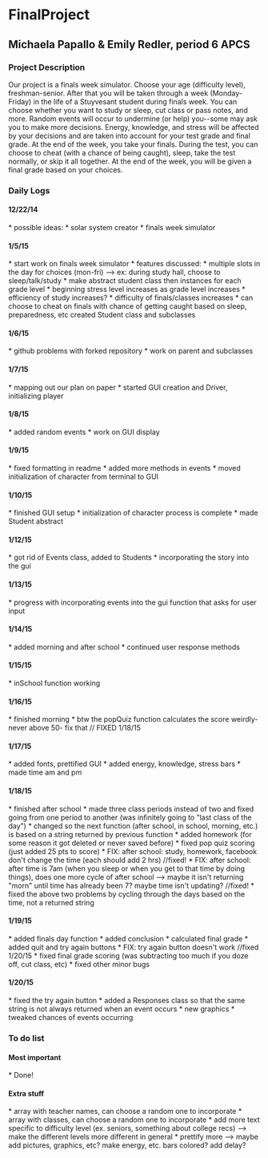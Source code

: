FinalProject
============

<h2>
Michaela Papallo &amp; Emily Redler, period 6 APCS
</h2>

<h3>
Project Description
</h3>
Our project is a finals week simulator. Choose your age (difficulty level), freshman-senior. After that you will be taken through a week (Monday-Friday) in the life of a Stuyvesant student during finals week. You can choose whether you want to study or sleep, cut class or pass notes, and more. Random events will occur to undermine (or help) you--some may ask you to make more decisions. Energy, knowledge, and stress will be affected by your decisions and are taken into account for your test grade and final grade. At the end of the week, you take your finals. During the test, you can choose to cheat (with a chance of being caught), sleep, take the test normally, or skip it all together. At the end of the week, you will be given a final grade based on your choices. 

<h3>
Daily Logs
</h3>

<h4>
12/22/14
</h4>
* possible ideas:
    * solar system creator
    * finals week simulator

<h4>
1/5/15
</h4>
* start work on finals week simulator
* features discussed:
    * multiple slots in the day for choices (mon-fri) --> ex: during study hall, choose to sleep/talk/study
    * make abstract student class then instances for each grade level
    * beginning stress level increases as grade level increases
    * efficiency of study increases?
    * difficulty of finals/classes increases
    * can choose to cheat on finals with chance of getting caught based on sleep, preparedness, etc
created Student class and subclasses


<h4>
1/6/15
</h4>
* github problems with forked repository
* work on parent and subclasses


<h4>
1/7/15
</h4>
* mapping out our plan on paper
* started GUI creation and Driver, initializing player


<h4>
1/8/15
</h4>
* added random events 
* work on GUI display


<h4>
1/9/15
</h4>
* fixed formatting in readme
* added more methods in events
* moved initialization of character from terminal to GUI


<h4>
1/10/15
</h4>
* finished GUI setup
* initialization of character process is complete
* made Student abstract

<h4>
1/12/15
</h4>
* got rid of Events class, added to Students
* incorporating the story into the gui

<h4>
1/13/15
</h4>
* progress with incorporating events into the gui function that asks for user input

<h4>
1/14/15
</h4>
* added morning and after school
* continued user response methods

<h4>
1/15/15
</h4>
* inSchool function working

<h4>
1/16/15
</h4>
* finished morning
* btw the popQuiz function calculates the score weirdly- never above 50- fix that // FIXED 1/18/15

<h4>
1/17/15
</h4>
* added fonts, prettified GUI
* added energy, knowledge, stress bars
* made time am and pm

<h4>
1/18/15
</h4>
* finished after school
* made three class periods instead of two and fixed going from one period to another (was infinitely going to "last class of the day")
* changed so the next function (after school, in school, morning, etc.) is based on a string returned by previous function
* added homework (for some reason it got deleted or never saved before)
* fixed pop quiz scoring (just added 25 pts to score)
* FIX: after school: study, homework, facebook don't change the time (each should add 2 hrs) //fixed!
* FIX: after school: after time is 7am (when you sleep or when you get to that time by doing things), does one more cycle of after school --> maybe it isn't returning "morn" until time has already been 7? maybe time isn't updating? //fixed!
* fixed the above two problems by cycling through the days based on the time, not a returned string

<h4>
1/19/15
</h4>
* added finals day function
* added conclusion
* calculated final grade
* added quit and try again buttons 
* FIX: try again button doesn't work //fixed 1/20/15
* fixed final grade scoring (was subtracting too much if you doze off, cut class, etc)
* fixed other minor bugs

<h4>
1/20/15
</h4>
* fixed the try again button
* added a Responses class so that the same string is not always returned when an event occurs
* new graphics
* tweaked chances of events occurring

<h3>
To do list
</h3>

<h4>
Most important
</h4>
* Done!

<h4>
Extra stuff
</h4>
* array with teacher names, can choose a random one to incorporate
* array with classes, can choose a random one to incorporate
* add more text specific to difficulty level (ex. seniors, something about college recs) --> make the different levels more different in general
* prettify more --> maybe add pictures, graphics, etc? make energy, etc. bars colored? add delay?

